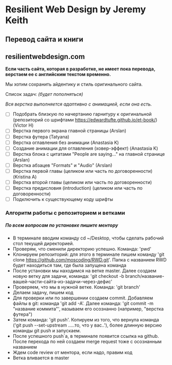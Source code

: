 # Resilient Web Design by Jeremy Keith

## Перевод сайта и книги
## resilientwebdesign.com

**Если часть сайта, которая в разработке, не имеет пока перевода, верстаем ее с английским текстом временно.**

Мы хотим сохранить айдентику и стиль оригинального сайта.

Список задач: *(будет пополняться)*

*Вся верстка выполняется адаптивно с анимацией, если она есть.*

- [ ] Подобрать близкую по начертанию гарнитуру к оригинальной (репозиторий со шрифтами https://edwardtufte.github.io/et-book/) (Victor H)
- [ ] Верстка первого экрана главной страницы (Arslan)
- [ ] Верстка футера (Tatyana)
- [ ] Верстка оглавления без анимации (Anastasia K)
- [ ] Создание анимации для оглавления (ховер-эффект) (Anastasia K)
- [ ] Верстка блока с цитатами "People are saying…" на главной странице (Arslan)
- [ ] Верстка абзацев "Formats" и "Audio" (Arslan)
- [ ] Верстка первой главы (целиком или часть по договоренности) (Kristina A)
- [ ] Верстка второй главы (целиком или часть по договоренности)
- [ ] Верстка предисловия (introduction) (целиком или часть по договоренности)
- [ ] Подключить к существующему коду шрифты

### Алгоритм работы с репозиторием и ветками
##### По всем вопросам по установке пишите ментору 

- В терминале вводим команду cd ~/Desktop, чтобы сделать рабочий стол текущей директорией.
- Проверям, что сменили директорию успешно. Команда: 'pwd'
- Клонируем репозиторий: для этого в терминале пишем команду 'git clone https://github.com/moscoding/RWD.git'. Папка с названием RWD будет находиться там, где была запущена команда 
- После установки мы находимся на ветке master. Далее создаем новую ветку для задачи, команда: 'git checkout -b branch/название-вашей-части-сайта-из-задачи-через-дефис'
- Проверяем, что мы в нужной ветке. Команда: 'git branch'
- Делаем задачу, пишем код
- Для проверки или по завершении создаем commit. Добавляем файлы в git: команда 'git add -A'. Далее команда: 'git commit -m "название коммита"', называем его осознанно (например, "верстка футера")
- Затем команда: 'git push'. Копируем из того, что вернула команда ('git push --set-upstream .....то, что у вас..'), более длинную версию команды git push и запускаем.
- После успешного push`a, в терминале появится ссылка на github. После перехода по ней создаем merge request тоже с осознанным названием 
- Ждем code review от ментора, если надо, правим код 
- Ветка вливается в master